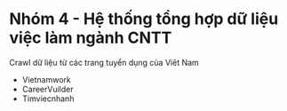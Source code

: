 # Nhóm 4 - Hệ thống tổng hợp dữ liệu việc làm ngành CNTT
Crawl dữ liệu từ các trang tuyển dụng của Viêt Nam
- Vietnamwork
- CareerVuilder
- Timviecnhanh
